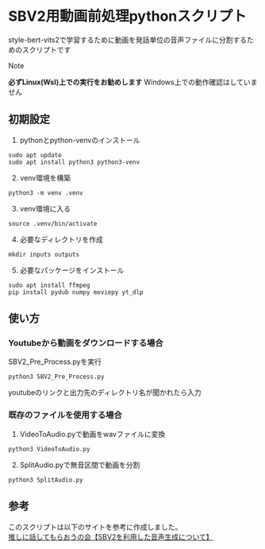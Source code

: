 # SBV2用動画前処理pythonスクリプト
style-bert-vits2で学習するために動画を発話単位の音声ファイルに分割するためのスクリプトです

> [!NOTE]
> **必ずLinux(Wsl)上での実行をお勧めします**
> Windows上での動作確認はしていません

## 初期設定
1. pythonとpython-venvのインストール
```
sudo apt update
sudo apt install python3 python3-venv
```
2. venv環境を構築
```
python3 -m venv .venv
```
3. venv環境に入る
```
source .venv/bin/activate
```
4. 必要なディレクトリを作成
```
mkdir inputs outputs
```
5. 必要なパッケージをインストール
```
sudo apt install ffmpeg
pip install pydub numpy moviepy yt_dlp
```

## 使い方
### Youtubeから動画をダウンロードする場合
SBV2_Pre_Process.pyを実行
```
python3 SBV2_Pre_Process.py
```
youtubeのリンクと出力先のディレクトリ名が聞かれたら入力

### 既存のファイルを使用する場合
1. VideoToAudio.pyで動画をwavファイルに変換
```
python3 VideoToAudio.py
```
2. SplitAudio.pyで無音区間で動画を分割
```
python3 SplitAudio.py
```

## 参考
このスクリプトは以下のサイトを参考に作成しました。  
[推しに話してもらおうの会【SBV2を利用した音声生成について】](https://tonevoadventcalendar.hatenablog.com/entry/2024/12/24/154640)
